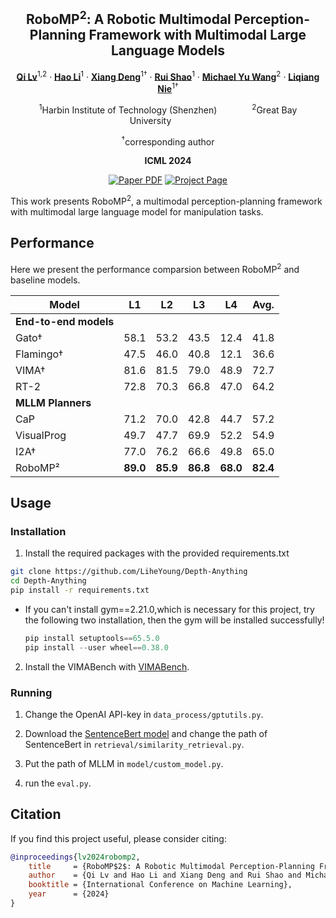 <div align="center">
<h2>RoboMP<sup>2</sup>: A Robotic Multimodal Perception-Planning Framework with Multimodal Large Language Models</h2>

[**Qi Lv**](https://liheyoung.github.io/)<sup>1,2</sup> · [**Hao Li**](https://scholar.google.com/citations?user=NmHgX-wAAAAJ)<sup>1</sup> · [**Xiang Deng**](http://speedinghzl.github.io/)<sup>1&dagger;</sup> · [**Rui Shao**](https://xiaogang00.github.io/)<sup>1</sup> · [**Michael Yu Wang**](https://sites.google.com/site/jshfeng/)<sup>2</sup> · [**Liqiang Nie**](https://hszhao.github.io/)<sup>1&dagger;</sup>

<sup>1</sup>Harbin Institute of Technology (Shenzhen)&emsp;&emsp;&emsp;&emsp;<sup>2</sup>Great Bay University&emsp;&emsp;&emsp;&emsp;

<sup>&dagger;</sup>corresponding author

**ICML 2024**

<a href="https://arxiv.org/abs/2404.04929"><img src='https://img.shields.io/badge/arXiv-RoboMP2-red' alt='Paper PDF'></a>
<a href='https://aopolin-lv.github.io/RoboMP2.github.io/'><img src='https://img.shields.io/badge/Project_Page-RoboMP2-green' alt='Project Page'></a>
</div>

This work presents RoboMP<sup>2</sup>, a multimodal perception-planning framework with multimodal large language model for manipulation tasks.



## Performance
Here we present the performance comparsion between RoboMP<sup>2</sup> and baseline models.


| Model | L1 | L2 | L3 | L4 | Avg. |
|-------|-----|-----|-----|-----|------|
| **End-to-end models** |
| Gato† | 58.1 | 53.2 | 43.5 | 12.4 | 41.8 |
| Flamingo† | 47.5 | 46.0 | 40.8 | 12.1 | 36.6 |
| VIMA† | 81.6 | 81.5 | 79.0 | 48.9 | 72.7 |
| RT-2 | 72.8 | 70.3 | 66.8 | 47.0 | 64.2 |
| **MLLM Planners** |
| CaP | 71.2 | 70.0 | 42.8 | 44.7 | 57.2 |
| VisualProg | 49.7 | 47.7 | 69.9 | 52.2 | 54.9 |
| I2A† | 77.0 | 76.2 | 66.6 | 49.8 | 65.0 |
| RoboMP² | **89.0** | **85.9** | **86.8** | **68.0** | **82.4** |



## Usage 

### Installation
1. Install the required packages with the provided requirements.txt
```bash
git clone https://github.com/LiheYoung/Depth-Anything
cd Depth-Anything
pip install -r requirements.txt
```

* If you can't install gym==2.21.0,which is necessary for this project, try the following two installation, then the gym will be installed successfully!

  ```python
  pip install setuptools==65.5.0
  pip install --user wheel==0.38.0
  ```

2. Install the VIMABench with [VIMABench](https://github.com/vimalabs/VimaBench).

### Running

1. Change the OpenAI API-key in `data_process/gptutils.py`.

2. Download the [SentenceBert model](https://github.com/UKPLab/sentence-transformers) and change the path of SentenceBert in `retrieval/similarity_retrieval.py`.

3. Put the path of MLLM in `model/custom_model.py`.

4. run the `eval.py`.


## Citation

If you find this project useful, please consider citing:

```bibtex
@inproceedings{lv2024robomp2,
    title     = {RoboMP$2$: A Robotic Multimodal Perception-Planning Framework with Mutlimodal Large Language Models},
    author    = {Qi Lv and Hao Li and Xiang Deng and Rui Shao and Michael Yu Wang and Liqiang Nie},
    booktitle = {International Conference on Machine Learning},
    year      = {2024}
}
```